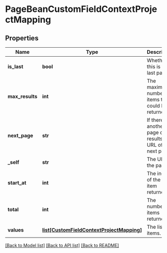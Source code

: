 # PageBeanCustomFieldContextProjectMapping

## Properties
Name | Type | Description | Notes
------------ | ------------- | ------------- | -------------
**is_last** | **bool** | Whether this is the last page. | [optional] 
**max_results** | **int** | The maximum number of items that could be returned. | [optional] 
**next_page** | **str** | If there is another page of results, the URL of the next page. | [optional] 
**_self** | **str** | The URL of the page. | [optional] 
**start_at** | **int** | The index of the first item returned. | [optional] 
**total** | **int** | The number of items returned. | [optional] 
**values** | [**list[CustomFieldContextProjectMapping]**](CustomFieldContextProjectMapping.md) | The list of items. | [optional] 

[[Back to Model list]](../README.md#documentation-for-models) [[Back to API list]](../README.md#documentation-for-api-endpoints) [[Back to README]](../README.md)

